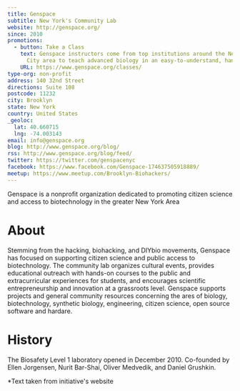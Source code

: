 ```yaml
---
title: Genspace
subtitle: New York's Community Lab
website: http://genspace.org/
since: 2010
promotions:
  - button: Take a Class
    text: Genspace instructors come from top institutions around the New York
      City area to teach advanced biology in an easy-to-understand, hands-on way.
    URL: https://www.genspace.org/classes/
type-org: non-profit
address: 140 32nd Street
directions: Suite 108
postcode: 11232
city: Brooklyn
state: New York
country: United States
_geoloc:
  lat: 40.660715
  lng: -74.003143
email: info@genspace.org
blog: http://www.genspace.org/blog/
rss: http://www.genspace.org/blog/feed/
twitter: https://twitter.com/genspacenyc
facebook: https://www.facebook.com/Genspace-174637505918889/
meetup: https://www.meetup.com/Brooklyn-Biohackers/
---
```


Genspace is a nonprofit organization dedicated to promoting citizen science and access to biotechnology in the greater New York Area

# About
Stemming from the hacking, biohacking, and DIYbio movements, Genspace has focused on supporting citizen science and public access to biotechnology. The community lab organizes cultural events, provides educational outreach with hands-on courses to the public and extracurricular experiences for students, and encourages scientific entrepreneurship and innovation at a grassroots level. Genspace supports projects and general community resources concerning the ares of biology, biotechnology, synthetic biology, engineering, citizen science, open source software and hardare.


# History
The Biosafety Level 1 laboratory opened in December 2010. Co-founded by  Ellen Jorgensen, Nurit Bar-Shai, Oliver Medvedik, and Daniel Grushkin.



\*Text taken from initiative's website
